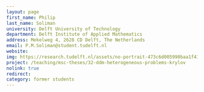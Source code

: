 ```yaml
---
layout: page
first_name: Philip
last_name: Soliman
university: Delft University of Technology
department: Delft Institute of Applied Mathematics
address: Mekelweg 4, 2628 CD Delft, The Netherlands
email: P.M.Soliman@student.tudelft.nl
website:
img: https://research.tudelft.nl/assets/no-portrait-473c6d005990baa1f418d9c668dcd4ec.png
project: /teaching/msc-theses/32-ddm-heterogeneous-problems-krylov
nolink: true
redirect:
category: former students
---
```

